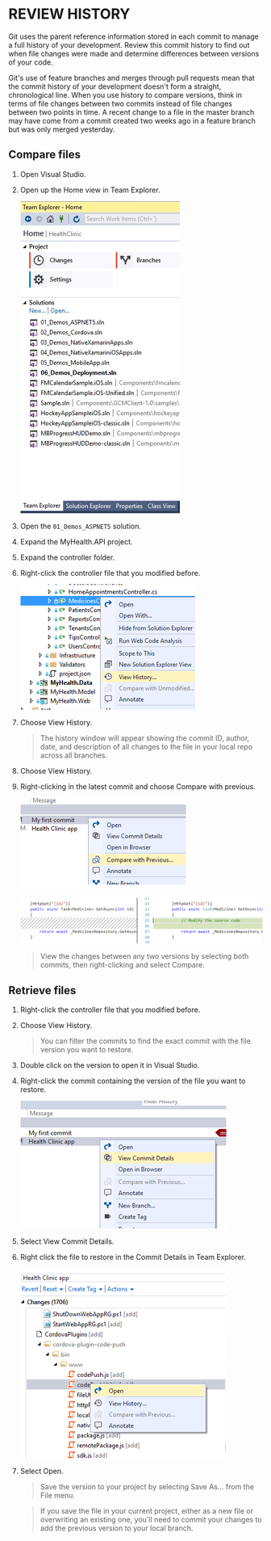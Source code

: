 # REVIEW HISTORY

Git uses the parent reference information stored in each commit to manage a full history of your development. Review this commit history to find out when file changes were made and determine differences between versions of your code.

Git's use of feature branches and merges through pull requests mean that the commit history of your development doesn't form a straight, chronological line. When you use history to compare versions, think in terms of file changes between two commits instead of file changes between two points in time. A recent change to a file in the master branch may have come from a commit created two weeks ago in a feature branch but was only merged yesterday.

## Compare files

1. Open Visual Studio.	

1. Open up the Home view in Team Explorer.  

    ![](img/image3.jpg) 

1. Open the `01_Demos_ASPNET5` solution.

1. Expand the MyHealth.API project.

1. Expand the controller folder.

1. Right-click the controller file that you modified before.

    ![](img/image26.png)

1. Choose View History.

    > The history window will appear showing the commit ID, author, date, and description of all changes to the file in your local repo across all branches.

1. Choose View History.

1. Right-clicking in the latest commit and choose Compare with previous. 

    ![](img/image28.png)

    ![](img/image27.png)

    > View the changes between any two versions by selecting both commits, then right-clicking and select Compare.

## Retrieve files

1. Right-click the controller file that you modified before.

1. Choose View History.

    >  You can filter the commits to find the exact commit with the file version you want to restore. 

1. Double click on the version to open it in Visual Studio.

1. Right-click the commit containing the version of the file you want to restore.

    ![](img/image29.png)

1. Select View Commit Details.

1. Right click the file to restore in the Commit Details in Team Explorer.

    ![](img/image30.png)

1. Select Open.

    > Save the version to your project by selecting Save As... from the File menu. 

    > If you save the file in your current project, either as a new file or overwriting an existing one, you'll need to commit your changes to add the previous version to your local branch.

